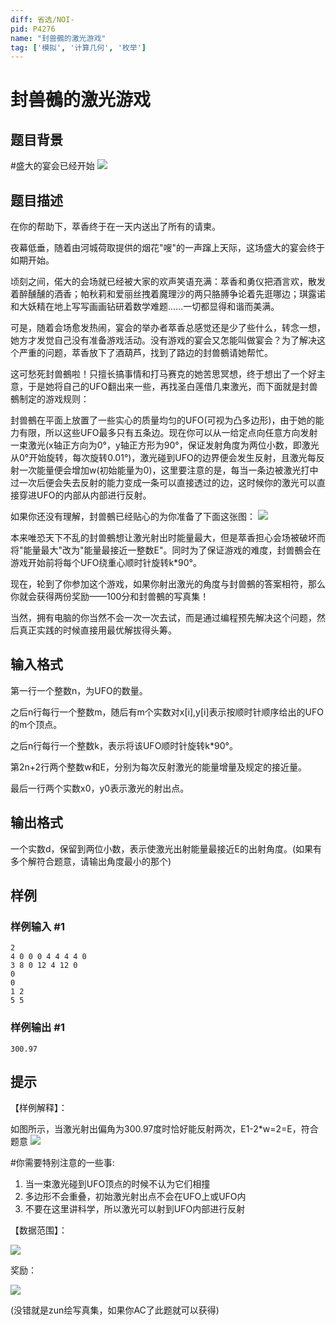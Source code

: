 ```yaml
---
diff: 省选/NOI-
pid: P4276
name: "封兽鵺的激光游戏"
tag: ['模拟', '计算几何', '枚举']
---
```

# 封兽鵺的激光游戏
## 题目背景

#盛大的宴会已经开始
![](https://cdn.luogu.com.cn/upload/pic/15071.png)
## 题目描述

在你的帮助下，萃香终于在一天内送出了所有的请柬。

夜幕低垂，随着由河城荷取提供的烟花"嗖"的一声蹿上天际，这场盛大的宴会终于如期开始。

顷刻之间，偌大的会场就已经被大家的欢声笑语充满：萃香和勇仪把酒言欢，散发着醉醺醺的酒香；帕秋莉和爱丽丝拽着魔理沙的两只胳膊争论着先逛哪边；琪露诺和大妖精在地上写写画画钻研着数学难题......一切都显得和谐而美满。

可是，随着会场愈发热闹，宴会的举办者萃香总感觉还是少了些什么，转念一想，她方才发觉自己没有准备游戏活动。没有游戏的宴会又怎能叫做宴会？为了解决这个严重的问题，萃香放下了酒葫芦，找到了路边的封兽鵺请她帮忙。

这可愁死封兽鵺啦！只擅长搞事情和打马赛克的她苦思冥想，终于想出了一个好主意，于是她将自己的UFO翻出来一些，再找圣白莲借几束激光，而下面就是封兽鵺制定的游戏规则：

封兽鵺在平面上放置了一些实心的质量均匀的UFO(可视为凸多边形)，由于她的能力有限，所以这些UFO最多只有五条边。现在你可以从一给定点向任意方向发射一束激光(x轴正方向为0°，y轴正方形为90°，保证发射角度为两位小数，即激光从0°开始旋转，每次旋转0.01°)，激光碰到UFO的边界便会发生反射，且激光每反射一次能量便会增加w(初始能量为0)，这里要注意的是，每当一条边被激光打中过一次后便会失去反射的能力变成一条可以直接透过的边，这时候你的激光可以直接穿进UFO的内部从内部进行反射。

如果你还没有理解，封兽鵺已经贴心的为你准备了下面这张图：
![](https://cdn.luogu.com.cn/upload/pic/15112.png)

本来唯恐天下不乱的封兽鵺想让激光射出时能量最大，但是萃香担心会场被破坏而将"能量最大"改为"能量最接近一整数E"。同时为了保证游戏的难度，封兽鵺会在游戏开始前将每个UFO绕重心顺时针旋转k*90°。

现在，轮到了你参加这个游戏，如果你射出激光的角度与封兽鵺的答案相符，那么你就会获得两份奖励——100分和封兽鵺的写真集！

当然，拥有电脑的你当然不会一次一次去试，而是通过编程预先解决这个问题，然后真正实践的时候直接用最优解拔得头筹。
## 输入格式

第一行一个整数n，为UFO的数量。

之后n行每行一个整数m，随后有m个实数对x[i],y[i]表示按顺时针顺序给出的UFO的m个顶点。

之后n行每行一个整数k，表示将该UFO顺时针旋转k*90°。

第2n+2行两个整数w和E，分别为每次反射激光的能量增量及规定的接近量。

最后一行两个实数x0，y0表示激光的射出点。
## 输出格式

一个实数d，保留到两位小数，表示使激光出射能量最接近E的出射角度。(如果有多个解符合题意，请输出角度最小的那个)
## 样例

### 样例输入 #1
```
2
4 0 0 0 4 4 4 4 0
3 8 0 12 4 12 0
0 
0
1 2
5 5
```
### 样例输出 #1
```
300.97
```
## 提示

【样例解释】：

如图所示，当激光射出偏角为300.97度时恰好能反射两次，E1-2*w=2=E，符合题意
![](https://cdn.luogu.com.cn/upload/pic/15105.png)

#你需要特别注意的一些事:
1. 当一束激光碰到UFO顶点的时候不认为它们相撞
2. 多边形不会重叠，初始激光射出点不会在UFO上或UFO内
3. 不要在这里讲科学，所以激光可以射到UFO内部进行反射


【数据范围】：

![](https://cdn.luogu.com.cn/upload/pic/15115.png)

奖励：

![](https://cdn.luogu.com.cn/upload/pic/15074.png)

(没错就是zun绘写真集，如果你AC了此题就可以获得)

